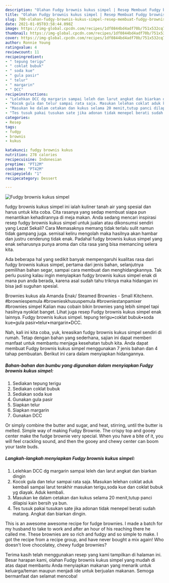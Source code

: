 ```yaml
---
description: "Olahan Fudgy brownis kukus simpel | Resep Membuat Fudgy brownis kukus simpel Yang Lezat Sekali"
title: "Olahan Fudgy brownis kukus simpel | Resep Membuat Fudgy brownis kukus simpel Yang Lezat Sekali"
slug: 700-olahan-fudgy-brownis-kukus-simpel-resep-membuat-fudgy-brownis-kukus-simpel-yang-lezat-sekali
date: 2021-01-05T03:58:44.098Z
image: https://img-global.cpcdn.com/recipes/1df0844bd4adf70b/751x532cq70/fudgy-brownis-kukus-simpel-foto-resep-utama.jpg
thumbnail: https://img-global.cpcdn.com/recipes/1df0844bd4adf70b/751x532cq70/fudgy-brownis-kukus-simpel-foto-resep-utama.jpg
cover: https://img-global.cpcdn.com/recipes/1df0844bd4adf70b/751x532cq70/fudgy-brownis-kukus-simpel-foto-resep-utama.jpg
author: Ronnie Young
ratingvalue: 4
reviewcount: 11
recipeingredient:
- " tepung terigu"
- " coklat bubuk"
- " soda kue"
- " gula pasir"
- " telur"
- " margarin"
- " DCC"
recipeinstructions:
- "Lelehkan DCC dg margarin sampai leleh dan larut angkat dan biarkan dingin"
- "Kocok gula dan telur sampai rata saja. Masukan lelehan coklat aduk kembali sampai larut terakhir masukan terigu,soda kue dan coklat bubuk yg diayak. Aduk kembali."
- "Masukan ke dalam cetakan dan kukus selama 20 menit,tutup panci dilapisi kain bersih ya bun."
- "Tes tusuk pakai tusukan sate jika adonan tidak menepel berati sudah matang. Angkat dan biarkan dingin."
categories:
- Resep
tags:
- fudgy
- brownis
- kukus

katakunci: fudgy brownis kukus 
nutrition: 278 calories
recipecuisine: Indonesian
preptime: "PT12M"
cooktime: "PT42M"
recipeyield: "1"
recipecategory: Dessert

---
```



![Fudgy brownis kukus simpel](https://img-global.cpcdn.com/recipes/1df0844bd4adf70b/751x532cq70/fudgy-brownis-kukus-simpel-foto-resep-utama.jpg)


fudgy brownis kukus simpel ini ialah kuliner tanah air yang spesial dan harus untuk kita coba. Cita rasanya yang sedap membuat siapa pun menantikan kehadirannya di meja makan.
Anda sedang mencari inspirasi resep fudgy brownis kukus simpel untuk jualan atau dikonsumsi sendiri yang Lezat Sekali? Cara Memasaknya memang tidak terlalu sulit namun tidak gampang juga. semisal keliru mengolah maka hasilnya akan hambar dan justru cenderung tidak enak. Padahal fudgy brownis kukus simpel yang enak seharusnya punya aroma dan cita rasa yang bisa memancing selera kita.

Ada beberapa hal yang sedikit banyak mempengaruhi kualitas rasa dari fudgy brownis kukus simpel, pertama dari jenis bahan, selanjutnya pemilihan bahan segar, sampai cara membuat dan menghidangkannya. Tak perlu pusing kalau ingin menyiapkan fudgy brownis kukus simpel enak di mana pun anda berada, karena asal sudah tahu triknya maka hidangan ini bisa jadi suguhan spesial.

Brownies kukus ala Amanda Enak/ Steamed Brownies - Small Kitchenn. #browniespemula #brownieskhususpemula #browniestanpamixer #brownies simpel Kalian mau cobain bikin brownies yang lebih simpel tapi hasilnya nyoklat banget. Lihat juga resep Fudgy brownis kukus simpel enak lainnya. Fudgy brownis kukus simpel. tepung terigu•coklat bubuk•soda kue•gula pasir•telur•margarin•DCC.


Nah, kali ini kita coba, yuk, kreasikan fudgy brownis kukus simpel sendiri di rumah. Tetap dengan bahan yang sederhana, sajian ini dapat memberi manfaat untuk membantu menjaga kesehatan tubuh kita. Anda dapat membuat Fudgy brownis kukus simpel menggunakan 7 jenis bahan dan 4 tahap pembuatan. Berikut ini cara dalam menyiapkan hidangannya.

<!--inarticleads1-->

##### Bahan-bahan dan bumbu yang digunakan dalam menyiapkan Fudgy brownis kukus simpel:

1. Sediakan  tepung terigu
1. Sediakan  coklat bubuk
1. Sediakan  soda kue
1. Gunakan  gula pasir
1. Siapkan  telur
1. Siapkan  margarin
1. Gunakan  DCC


Or simply combine the butter and sugar, and heat, stirring, until the butter is melted. Simple way of making Fudgy Brownie. The crispy top and gooey center make the fudge brownie very special. When you have a bite of it, you will feel crackling sound, and then the gooey and chewy center can boom your taste buds. 

<!--inarticleads2-->

##### Langkah-langkah menyiapkan Fudgy brownis kukus simpel:

1. Lelehkan DCC dg margarin sampai leleh dan larut angkat dan biarkan dingin
1. Kocok gula dan telur sampai rata saja. Masukan lelehan coklat aduk kembali sampai larut terakhir masukan terigu,soda kue dan coklat bubuk yg diayak. Aduk kembali.
1. Masukan ke dalam cetakan dan kukus selama 20 menit,tutup panci dilapisi kain bersih ya bun.
1. Tes tusuk pakai tusukan sate jika adonan tidak menepel berati sudah matang. Angkat dan biarkan dingin.


This is an awesome awesome recipe for fudge brownies. I made a batch for my husband to take to work and after an hour of his reaching there he called me. These brownies are so rich and fudgy and so simple to make. I got the recipe from a recipe group, and have never bought a mix again! Who doesn&#39;t love chocolatey, chewy fudge brownies? 

Terima kasih telah menggunakan resep yang kami tampilkan di halaman ini. Besar harapan kami, olahan Fudgy brownis kukus simpel yang mudah di atas dapat membantu Anda menyiapkan makanan yang menarik untuk keluarga/teman maupun menjadi ide untuk berjualan makanan. Semoga bermanfaat dan selamat mencoba!
